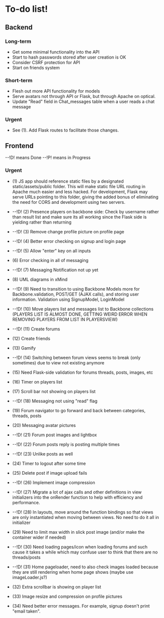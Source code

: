 To-do list!
===========

Backend
-------

### Long-term
* Get some minimal functionality into the API
* Start to hash passwords stored after user creation is OK
* Consider CSRF protection for API
* Start on friends system

### Short-term
* Flesh out more API functionality for models
* Serve avatars not through API or Flask, but through Apache on optical.
* Update "Read" field in Chat_messages table when a user reads a chat message

### Urgent
* See (1). Add Flask routes to facilitate those changes.

Frontend
--------
--!D! means Done
--!P! means in Progress

### Urgent
* (1) JS app should reference static files by a designated static/assets/public folder. This will make static file URL routing in Apache much easier and less hacked. For development, Flask may serve URLs pointing to this folder, giving the added bonus of eliminating the need for CORS and development using two servers.

* --!D! (2) Presence players on backbone side: Check by username rather than result list and make sure its all working since the Flask side is yielding rather than returning
* --!D! (3) Remove change profile picture on profile page
* --!D! (4) Better error checking on signup and login page
* --!D! (5) Allow "enter" key on all inputs
* (6) Error checking in all of messaging
* --!D! (7) Messaging Notification not up yet 
* (8) UML diagrams in xMind
* --!D! (9) Need to transition to using Backbone Models more for Backbone.validation, POST/GET (AJAX calls), and storing user information. Validation using SignupModel, LoginModel
* --!D! (10) Move players list and messages list to Backbone collections (PLAYERS LIST IS ALMOST DONE, GETTING WEIRD ERROR WHEN REMOVING PLAYERS FROM LIST IN PLAYERSVIEW)
* --!D! (11) Create forums
* (12) Create friends
* (13) Gamify
* --!D! (14) Switching between forum views seems to break (only sometimes) due to view not existing anymore
* (15) Need Flask-side validation for forums threads, posts, images, etc
* (16) Timer on players list
* (17) Scroll bar not showing on players list
* --!D! (18) Messaging not using "read" flag
* (19) Forum navigator to go forward and back between categories, threads, posts
* (20) Messaging avatar pictures
* --!D! (21) Forum post images and lightbox
* --!D! (22) Forum posts reply is posting multiple times
* --!D! (23) Unlike posts as well
* (24) Timer to logout after some time
* (25) Delete post if image upload fails
* --!D! (26) Implement image compression
* --!D! (27) Migrate a lot of ajax calls and other definitions in view initializers into the onRender function to help with efficiency and performance.
* --!D! (28) In layouts, move around the function bindings so that views are only instantiated when moving between views. No need to do it all in initializer
* (29) Need to limit max width in slick post image (and/or make the container wider if needed)
* --!D! (30) Need loading pages/icon when loading forums and such cause it takes a while which may confuse user to think that there are no threads/posts
* --!D! (31) Home pageloader, need to also check images loaded because they are still rendering when home page shows (maybe use imageLoader.js?)
* (32) Extra scrollbar is showing on player list
* (33) Image resize and compression on profile pictures
* (34) Need better error messages. For example, signup doesn't print "email taken".